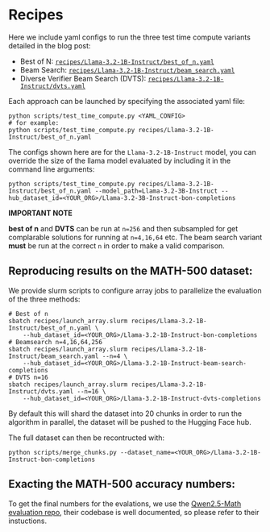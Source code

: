 # Recipes
Here we include yaml configs to run the three test time compute variants detailed in the blog post:
- Best of N: [`recipes/Llama-3.2-1B-Instruct/best_of_n.yaml`](recipes/Llama-3.2-1B-Instruct/best_of_n.yaml)
- Beam Search: [`recipes/Llama-3.2-1B-Instruct/beam_search.yaml`](recipes/Llama-3.2-1B-Instruct/beam_search.yaml)
- Diverse Verifier Beam Search (DVTS): [`recipes/Llama-3.2-1B-Instruct/dvts.yaml`](recipes/Llama-3.2-1B-Instruct/dvts.yaml)

Each approach can be launched by specifying the associated yaml file:
```
python scripts/test_time_compute.py <YAML_CONFIG>
# for example:
python scripts/test_time_compute.py recipes/Llama-3.2-1B-Instruct/best_of_n.yaml
```


The configs shown here are for the `Llama-3.2-1B-Instruct` model, you can override the size of the llama model evaluated by including it in the command line arguments:

```shell
python scripts/test_time_compute.py recipes/Llama-3.2-1B-Instruct/best_of_n.yaml --model_path=Llama-3.2-3B-Instruct --hub_dataset_id=<YOUR_ORG>/Llama-3.2-3B-Instruct-bon-completions
```
**IMPORTANT NOTE** 

__best of n__ and __DVTS__ can be run at `n=256` and then subsampled for get complarable solutions for running at `n=4,16,64` etc. The beam search variant **must** be run at the correct `n` in order to make a valid comparison.


## Reproducing results on the MATH-500 dataset:
We provide slurm scripts to configure array jobs to parallelize the evaluation of the three methods:


```shell
# Best of n
sbatch recipes/launch_array.slurm recipes/Llama-3.2-1B-Instruct/best_of_n.yaml \
    --hub_dataset_id=<YOUR_ORG>/Llama-3.2-1B-Instruct-bon-completions
# Beamsearch n=4,16,64,256
sbatch recipes/launch_array.slurm recipes/Llama-3.2-1B-Instruct/beam_search.yaml --n=4 \
    --hub_dataset_id=<YOUR_ORG>/Llama-3.2-1B-Instruct-beam-search-completions
# DVTS n=16
sbatch recipes/launch_array.slurm recipes/Llama-3.2-1B-Instruct/dvts.yaml --n=16 \
    --hub_dataset_id=<YOUR_ORG>/Llama-3.2-1B-Instruct-dvts-completions
```
By default this will shard the dataset into 20 chunks in order to run the algorithm in parallel, the dataset will be pushed to the Hugging Face hub. 

The full dataset can then be recontructed with:
```shell
python scripts/merge_chunks.py --dataset_name=<YOUR_ORG>/Llama-3.2-1B-Instruct-bon-completions
```

## Exacting the MATH-500 accuracy numbers:
To get the final numbers for the evalations, we use the [Qwen2.5-Math evaluation repo](https://github.com/QwenLM/Qwen2.5-Math), their codebase is well documented, so please refer to their instuctions.


